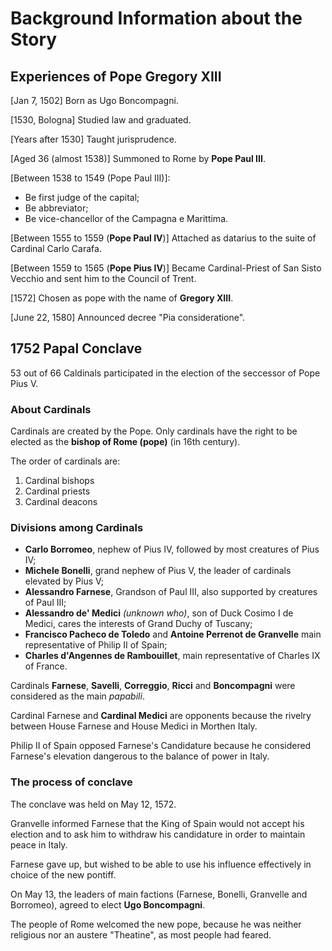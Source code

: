 # Background Information about the Story

## Experiences of Pope Gregory XIII

[Jan 7, 1502] Born as Ugo Boncompagni.

[1530, Bologna] Studied law and graduated.

[Years after 1530] Taught jurisprudence.

[Aged 36 (almost 1538)] Summoned to Rome by **Pope Paul III**.

[Between 1538 to 1549 (Pope Paul III)]:

- Be first judge of the capital;
- Be abbreviator;
- Be vice-chancellor of the Campagna e Marittima.

[Between 1555 to 1559 (**Pope Paul IV**)] Attached as datarius to the suite of Cardinal Carlo Carafa.

[Between 1559 to 1565 (**Pope Pius IV**)] Became Cardinal-Priest of San Sisto Vecchio and sent him to the Council of Trent.

[1572] Chosen as pope with the name of **Gregory XIII**.

[June 22, 1580] Announced decree "Pia consideratione".

## 1752 Papal Conclave

53 out of 66 Caldinals participated in the election of the seccessor of Pope Pius V.

### About Cardinals

Cardinals are created by the Pope. Only cardinals have the right to be elected as the **bishop of Rome (pope)** (in 16th century).

The order of cardinals are:

1. Cardinal bishops
1. Cardinal priests
1. Cardinal deacons

### Divisions among Cardinals

- **Carlo Borromeo**, nephew of Pius IV, followed by most creatures of Pius IV;
- **Michele Bonelli**, grand nephew of Pius V, the leader of cardinals elevated by Pius V;
- **Alessandro Farnese**, Grandson of Paul III, also supported by creatures of Paul III;
- **Alessandro de' Medici** *(unknown who)*, son of Duck Cosimo I de Medici, cares the interests of Grand Duchy of Tuscany;
- **Francisco Pacheco de Toledo** and **Antoine Perrenot de Granvelle** main representative of Philip II of Spain;
- **Charles d'Angennes de Rambouillet**, main representative of Charles IX of France.

Cardinals **Farnese**, **Savelli**, **Correggio**, **Ricci** and **Boncompagni** were considered as the main *papabili*.

Cardinal Farnese and **Cardinal Medici** are opponents because the rivelry between House Farnese and House Medici in Morthen Italy.

Philip II of Spain opposed Farnese's Candidature because he considered Farnese's elevation dangerous to the balance of power in Italy.

### The process of conclave

The conclave was held on May 12, 1572.

Granvelle informed Farnese that the King of Spain would not accept his election and to ask him to withdraw his candidature in order to maintain peace in Italy.

Farnese gave up, but wished to be able to use his influence effectively in choice of the new pontiff.

On May 13, the leaders of main factions (Farnese, Bonelli, Granvelle and Borromeo), agreed to elect **Ugo Boncompagni**.

The people of Rome welcomed the new pope, because he was neither religious nor an austere "Theatine", as most people had feared.
